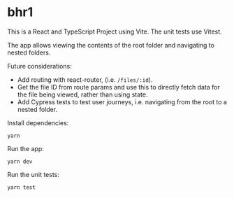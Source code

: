 # bhr1

This is a React and TypeScript Project using Vite. The unit tests use Vitest.

The app allows viewing the contents of the root folder and navigating to nested folders.

Future considerations:
* Add routing with react-router, (i.e. `/files/:id`).
* Get the file ID from route params and use this to directly fetch data for the file being viewed, rather than using state.
* Add Cypress tests to test user journeys, i.e. navigating from the root to a nested folder.

Install dependencies:
```
yarn
```

Run the app:
```
yarn dev
```

Run the unit tests:
```
yarn test
```

